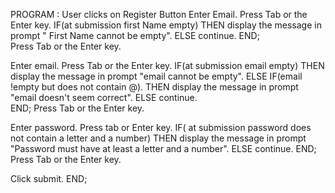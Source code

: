 PROGRAM <Register>:
User clicks on Register Button
Enter Email.
Press Tab or the Enter key.
    IF(at submission first Name empty)
        THEN display the message in prompt " First Name cannot be empty".
        ELSE continue.
    END;   
Press Tab or the Enter key.  

Enter email.
Press Tab or the Enter key.
    IF(at submission email empty)
        THEN display the message in prompt "email cannot be empty".
        ELSE IF(email !empty but does not contain @).
            THEN display the message in prompt "email doesn't seem correct".
        ELSE continue.    
    END; 
Press Tab or the Enter key.
        
Enter password.
Press tab or Enter key.
    IF( at submission password does not contain a letter and a number)
        THEN display the message in prompt "Password must have at least a letter and a number".
        ELSE continue.
    END;   
Press Tab or the Enter key.

Click submit. 
END;
